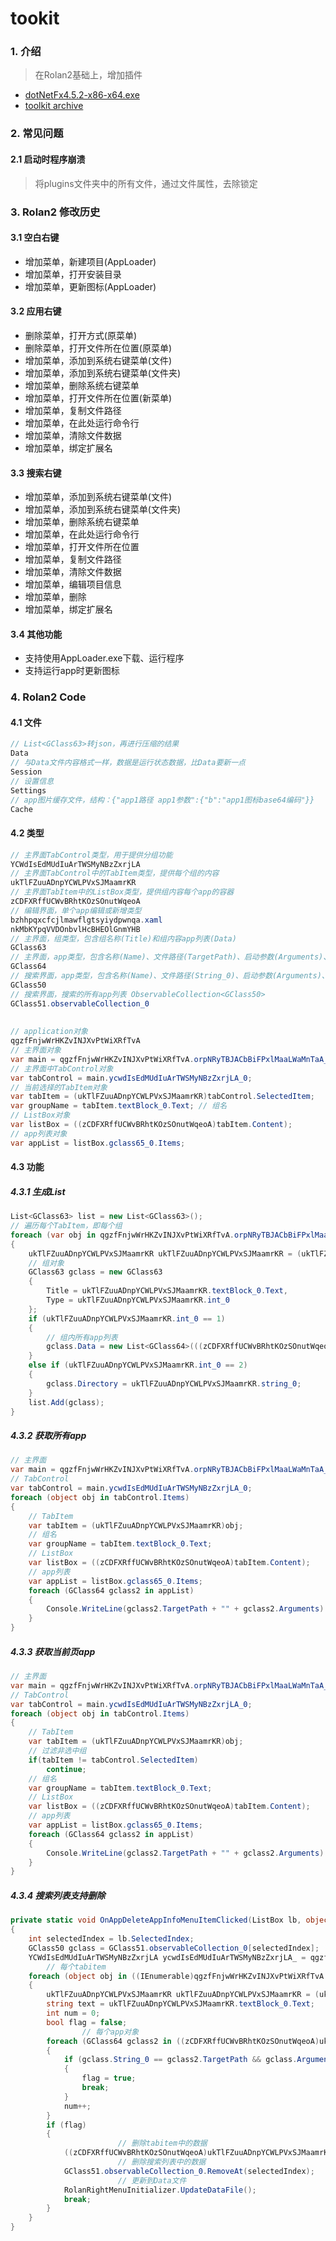 # tookit

### 1. 介绍
> 在Rolan2基础上，增加插件

- [dotNetFx4.5.2-x86-x64.exe](https://download.fastgit.org/frozleaf/toolkit-apps/releases/download/v1.0.0/dotNetFx4.5.2-x86-x64.exe)
- [toolkit archive](https://archive.fastgit.org/frozleaf/toolkit/archive/refs/heads/master.zip)

### 2. 常见问题
#### 2.1 启动时程序崩溃
> 将plugins文件夹中的所有文件，通过文件属性，去除锁定

### 3. Rolan2 修改历史

#### 3.1 空白右键
- 增加菜单，新建项目(AppLoader)
- 增加菜单，打开安装目录
- 增加菜单，更新图标(AppLoader)

#### 3.2 应用右键
- 删除菜单，打开方式(原菜单)
- 删除菜单，打开文件所在位置(原菜单)
- 增加菜单，添加到系统右键菜单(文件)
- 增加菜单，添加到系统右键菜单(文件夹)
- 增加菜单，删除系统右键菜单
- 增加菜单，打开文件所在位置(新菜单)
- 增加菜单，复制文件路径
- 增加菜单，在此处运行命令行
- 增加菜单，清除文件数据
- 增加菜单，绑定扩展名

#### 3.3 搜索右键
- 增加菜单，添加到系统右键菜单(文件)
- 增加菜单，添加到系统右键菜单(文件夹)
- 增加菜单，删除系统右键菜单
- 增加菜单，在此处运行命令行
- 增加菜单，打开文件所在位置
- 增加菜单，复制文件路径
- 增加菜单，清除文件数据
- 增加菜单，编辑项目信息
- 增加菜单，删除
- 增加菜单，绑定扩展名

#### 3.4 其他功能
- 支持使用AppLoader.exe下载、运行程序
- 支持运行app时更新图标



### 4. Rolan2 Code

#### 4.1 文件

```c#
// List<GClass63>转json，再进行压缩的结果
Data
// 与Data文件内容格式一样，数据是运行状态数据，比Data要新一点
Session
// 设置信息
Settings
// app图片缓存文件，结构：{"app1路径 app1参数":{"b":"app1图标base64编码"}}
Cache
```

#### 4.2 类型

```c#
// 主界面TabControl类型，用于提供分组功能
YCWdIsEdMUdIuArTWSMyNBzZxrjLA
// 主界面TabControl中的TabItem类型，提供每个组的内容
ukTlFZuuADnpYCWLPVxSJMaamrKR
// 主界面TabItem中的ListBox类型，提供组内容每个app的容器
zCDFXRffUCWvBRhtKOzSOnutWqeoA
// 编辑界面，单个app编辑或新增类型
bzhhpqxcfcjlmawflgtsyiydpwnqa.xaml
nkMbKYpqVVDOnbvlHcBHEOlGnmYHB
// 主界面，组类型，包含组名称(Title)和组内容app列表(Data)
GClass63
// 主界面，app类型，包含名称(Name)、文件路径(TargetPath)、启动参数(Arguments)、运行次数(Count)等
GClass64
// 搜索界面，app类型，包含名称(Name)、文件路径(String_0)、启动参数(Arguments)、组名称(Description)
GClass50
// 搜索界面，搜索的所有app列表 ObservableCollection<GClass50>
GClass51.observableCollection_0
    
    
// application对象
qgzfFnjwWrHKZvINJXvPtWiXRfTvA
// 主界面对象
var main = qgzfFnjwWrHKZvINJXvPtWiXRfTvA.orpNRyTBJACbBiFPxlMaaLWaMnTaA_0;
// 主界面中TabControl对象
var tabControl = main.ycwdIsEdMUdIuArTWSMyNBzZxrjLA_0;
// 当前选择的TabItem对象
var tabItem = (ukTlFZuuADnpYCWLPVxSJMaamrKR)tabControl.SelectedItem;
var groupName = tabItem.textBlock_0.Text; // 组名
// ListBox对象
var listBox = ((zCDFXRffUCWvBRhtKOzSOnutWqeoA)tabItem.Content);
// app列表对象
var appList = listBox.gclass65_0.Items;
```

#### 4.3 功能

##### 4.3.1 生成List<GClass63>

```c#
List<GClass63> list = new List<GClass63>();
// 遍历每个TabItem，即每个组
foreach (var obj in qgzfFnjwWrHKZvINJXvPtWiXRfTvA.orpNRyTBJACbBiFPxlMaaLWaMnTaA_0.ycwdIsEdMUdIuArTWSMyNBzZxrjLA_0.Items)
{
    ukTlFZuuADnpYCWLPVxSJMaamrKR ukTlFZuuADnpYCWLPVxSJMaamrKR = (ukTlFZuuADnpYCWLPVxSJMaamrKR)obj;
    // 组对象
    GClass63 gclass = new GClass63
    {
        Title = ukTlFZuuADnpYCWLPVxSJMaamrKR.textBlock_0.Text,
        Type = ukTlFZuuADnpYCWLPVxSJMaamrKR.int_0
    };
    if (ukTlFZuuADnpYCWLPVxSJMaamrKR.int_0 == 1)
    {
        // 组内所有app列表
        gclass.Data = new List<GClass64>(((zCDFXRffUCWvBRhtKOzSOnutWqeoA)ukTlFZuuADnpYCWLPVxSJMaamrKR.Content).gclass65_0.Items);
    }
    else if (ukTlFZuuADnpYCWLPVxSJMaamrKR.int_0 == 2)
    {
        gclass.Directory = ukTlFZuuADnpYCWLPVxSJMaamrKR.string_0;
    }
    list.Add(gclass);
}
```

##### 4.3.2 获取所有app

```c#
// 主界面
var main = qgzfFnjwWrHKZvINJXvPtWiXRfTvA.orpNRyTBJACbBiFPxlMaaLWaMnTaA_0;
// TabControl
var tabControl = main.ycwdIsEdMUdIuArTWSMyNBzZxrjLA_0;
foreach (object obj in tabControl.Items)
{
	// TabItem
	var tabItem = (ukTlFZuuADnpYCWLPVxSJMaamrKR)obj;
	// 组名
	var groupName = tabItem.textBlock_0.Text; 
	// ListBox
	var listBox = ((zCDFXRffUCWvBRhtKOzSOnutWqeoA)tabItem.Content);
	// app列表
	var appList = listBox.gclass65_0.Items;
	foreach (GClass64 gclass2 in appList)
	{
		Console.WriteLine(gclass2.TargetPath + "" + gclass2.Arguments)
	}
}
```


##### 4.3.3 获取当前页app

```c#
// 主界面
var main = qgzfFnjwWrHKZvINJXvPtWiXRfTvA.orpNRyTBJACbBiFPxlMaaLWaMnTaA_0;
// TabControl
var tabControl = main.ycwdIsEdMUdIuArTWSMyNBzZxrjLA_0;
foreach (object obj in tabControl.Items)
{
	// TabItem
	var tabItem = (ukTlFZuuADnpYCWLPVxSJMaamrKR)obj;
	// 过滤非选中组
	if(tabItem != tabControl.SelectedItem)
		continue;
	// 组名
	var groupName = tabItem.textBlock_0.Text; 
	// ListBox
	var listBox = ((zCDFXRffUCWvBRhtKOzSOnutWqeoA)tabItem.Content);
	// app列表
	var appList = listBox.gclass65_0.Items;
	foreach (GClass64 gclass2 in appList)
	{
		Console.WriteLine(gclass2.TargetPath + "" + gclass2.Arguments)
	}
}
```


##### 4.3.4 搜索列表支持删除

```c#
private static void OnAppDeleteAppInfoMenuItemClicked(ListBox lb, object sender, RoutedEventArgs e)
{
	int selectedIndex = lb.SelectedIndex;
	GClass50 gclass = GClass51.observableCollection_0[selectedIndex];
	YCWdIsEdMUdIuArTWSMyNBzZxrjLA ycwdIsEdMUdIuArTWSMyNBzZxrjLA_ = qgzfFnjwWrHKZvINJXvPtWiXRfTvA.orpNRyTBJACbBiFPxlMaaLWaMnTaA_0.ycwdIsEdMUdIuArTWSMyNBzZxrjLA_0;
        // 每个tabitem
	foreach (object obj in ((IEnumerable)qgzfFnjwWrHKZvINJXvPtWiXRfTvA.orpNRyTBJACbBiFPxlMaaLWaMnTaA_0.ycwdIsEdMUdIuArTWSMyNBzZxrjLA_0.Items))
	{
		ukTlFZuuADnpYCWLPVxSJMaamrKR ukTlFZuuADnpYCWLPVxSJMaamrKR = (ukTlFZuuADnpYCWLPVxSJMaamrKR)obj;
		string text = ukTlFZuuADnpYCWLPVxSJMaamrKR.textBlock_0.Text;
		int num = 0;
		bool flag = false;
                // 每个app对象
		foreach (GClass64 gclass2 in ((zCDFXRffUCWvBRhtKOzSOnutWqeoA)ukTlFZuuADnpYCWLPVxSJMaamrKR.Content).gclass65_0.Items)
		{
			if (gclass.String_0 == gclass2.TargetPath && gclass.Arguments == gclass2.Arguments && gclass.Description == text)
			{
				flag = true;
				break;
			}
			num++;
		}
		if (flag)
		{
                        // 删除tabitem中的数据
			((zCDFXRffUCWvBRhtKOzSOnutWqeoA)ukTlFZuuADnpYCWLPVxSJMaamrKR.Content).gclass65_0.Items.RemoveAt(num);
                        // 删除搜索列表中的数据
			GClass51.observableCollection_0.RemoveAt(selectedIndex);
                        // 更新到Data文件
			RolanRightMenuInitializer.UpdateDataFile();
			break;
		}
	}
}

```
